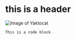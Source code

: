 # this is a header

![Image of Yaktocat](https://octodex.github.com/images/yaktocat.png)


```
This is a code block
```
